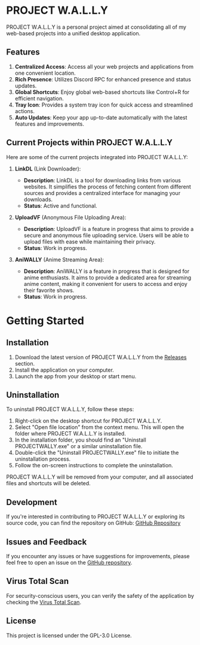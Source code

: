 # PROJECT W.A.L.L.Y

PROJECT W.A.L.L.Y is a personal project aimed at consolidating all of my web-based projects into a unified desktop application.

## Features
1. **Centralized Access**: Access all your web projects and applications from one convenient location.
2. **Rich Presence**: Utilizes Discord RPC for enhanced presence and status updates.
3. **Global Shortcuts**: Enjoy global web-based shortcuts like Control+R for efficient navigation.
4. **Tray Icon**: Provides a system tray icon for quick access and streamlined actions.
5. **Auto Updates**: Keep your app up-to-date automatically with the latest features and improvements.

## Current Projects within PROJECT W.A.L.L.Y

Here are some of the current projects integrated into PROJECT W.A.L.L.Y:

1. **LinkDL** (Link Downloader):
   - **Description**: LinkDL is a tool for downloading links from various websites. It simplifies the process of fetching content from different sources and provides a centralized interface for managing your downloads.
   - **Status**: Active and functional.

2. **UploadVF** (Anonymous File Uploading Area):
   - **Description**: UploadVF is a feature in progress that aims to provide a secure and anonymous file uploading service. Users will be able to upload files with ease while maintaining their privacy.
   - **Status**: Work in progress.

3. **AniWALLY** (Anime Streaming Area):
   - **Description**: AniWALLY is a feature in progress that is designed for anime enthusiasts. It aims to provide a dedicated area for streaming anime content, making it convenient for users to access and enjoy their favorite shows.
   - **Status**: Work in progress.

# Getting Started
## Installation
1. Download the latest version of PROJECT W.A.L.L.Y from the [Releases](https://github.com/OllyWallyy/PROJECTWALLY/releases) section.
2. Install the application on your computer.
3. Launch the app from your desktop or start menu.

## Uninstallation

To uninstall PROJECT W.A.L.L.Y, follow these steps:

1. Right-click on the desktop shortcut for PROJECT W.A.L.L.Y.
2. Select "Open file location" from the context menu. This will open the folder where PROJECT W.A.L.L.Y is installed.
3. In the installation folder, you should find an "Uninstall PROJECTWALLY.exe" or a similar uninstallation file.
4. Double-click the "Uninstall PROJECTWALLY.exe" file to initiate the uninstallation process.
5. Follow the on-screen instructions to complete the uninstallation.

PROJECT W.A.L.L.Y will be removed from your computer, and all associated files and shortcuts will be deleted.


## Development
If you're interested in contributing to PROJECT W.A.L.L.Y or exploring its source code, you can find the repository on GitHub: [GitHub Repository](https://github.com/OllyWallyy/PROJECTWALLY)

## Issues and Feedback
If you encounter any issues or have suggestions for improvements, please feel free to open an issue on the [GitHub repository](https://github.com/OllyWallyy/PROJECTWALLY/issues).

## Virus Total Scan
For security-conscious users, you can verify the safety of the application by checking the [Virus Total Scan](https://www.virustotal.com/gui/file/5d3d16c41402f8c6796e87ac186566e68022d17dffbb6a04f9c21ff0ebe5572d?nocache=1).

## License
This project is licensed under the GPL-3.0 License.
